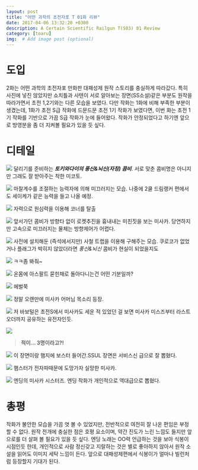 ```yaml
---
layout: post
title: "어떤 과학의 초전자포 T 01화 리뷰"
date: 2017-04-06 13:32:20 +0300
description: A Certain Scientific Railgun T(S03) 01 Review
category: [toaru]
img:  # Add image post (optional)
---
```

# 도입
2화는 어떤 과학의 초전자포 만화판 대패성제 원작 스토리를 충실하게 따라갔다. 특히 사진에 넣진 않았지만 쇼치틀과 사텐이 서로 알아보는 장면(SS소설)같은 부분도 원작을 따라가면서 초전 1,2기와는 다른 모습을 보였다. 다만 작화는 1화에 비해 부족한 부분이 생겼는데, 1화가 초전 S급 작화에 드문드문 초전 1기 작화가 보였다면, 이번 화는 초전 1기 작화를 기반으로 가끔 S급 작화가 눈에 들어왔다. 작화가 안정되었다고 하기엔 앞으로 방영분을 좀 더 지켜볼 필요가 있을 듯 싶다.

# 디테일
![](../assets/img/toaru/02/01.jpg)
달리기를 준비하는 ***토키와다이의 풍신&뇌신(자칭) 콤비***.
서로 맞춘 콤비명은 아니지만 그래도 잘 받아주는 착한 미코토.

![](../assets/img/toaru/02/02.jpg)
마찰계수를 조절하는 능력자에 의해 미끄러지는 모습. 나중에 2쿨 드림랭커 편에서도 세이케가 같은 능력을 들고 나올 예정.

![](../assets/img/toaru/02/03.jpg)
자력으로 원심력을 이용해 코너를 탈출

![](../assets/img/toaru/02/04.jpg)
앞서가던 콤비가 방향타 없이 로켓추진을 흉내내는 미친짓을 보는 미사카.
당연하지만 고속으로 미끄러지는 물체는 방향제어가 어렵다.

![](../assets/img/toaru/02/05.jpg)
사전에 설치해둔 (즉석에서지만) 사철 트랩을 이용해 구해주는 모습. 쿠로코가 없었거나 플래그가 박히지 않았더라면 *풍신&뇌신* 콤비가 현실이 되었을지도

![](../assets/img/toaru/02/06.jpg)
ㅋㅋ좀 봐줘~

![](../assets/img/toaru/02/07.jpg)
온몸에 아스팔트 묻힌채로 돌아다니는건 어떤 기분일까?

![](../assets/img/toaru/02/08.jpg)
헤벌쭉

![](../assets/img/toaru/02/09.jpg)
정말 오랜만에 미사카 어머님 목소리 등장.

![](../assets/img/toaru/02/10.jpg)
저 바보털은 초전S에서 미사카도 세운 적 있었던 걸 보면 미사카 미스즈부터 라스트 오더까지 공유하는 유전자인듯. 

![](../assets/img/toaru/02/11.jpg)
>**적이... 3명이라고?!**

![](../assets/img/toaru/02/13.jpg)
이 장면이랑 햄지에 보스터 들어간.SSUL 장면은 서비스신 급으로 잘 뽑혔다.

![](../assets/img/toaru/02/14.jpg)
햄스터가 전자파때문에 도망가자 실망한 미사카.

![](../assets/img/toaru/02/12.jpg)
엔딩의 미사카 시스터즈. 엔딩 작화가 개인적으로 역대급으로 뽑혔다.

# 총평
작화가 불안한 모습을 가끔 엿 볼 수 있었지만, 전반적으로 여전히 잘 나온 편임은 부정할 수 없다. 원작 전개에 충실한 점은 호평 요소이며, 약간 진도가 느린 느낌도 들지만 앞으로를 더 살펴 볼 필요가 있을 듯 싶다. 엔딩 노래는 OO력 언급하는 것을 보아 식봉이 시점인듯 한데, 개인적으로 사람 정신갖고 지랄하는 것은 별로 좋아하지 않아서 원작 소설을 읽어도 이미지 세탁 느낌이 든다. 앞으로 대패성제편에서 식봉이가 얼마나 빌런처럼 등장할지 기대가 된다.